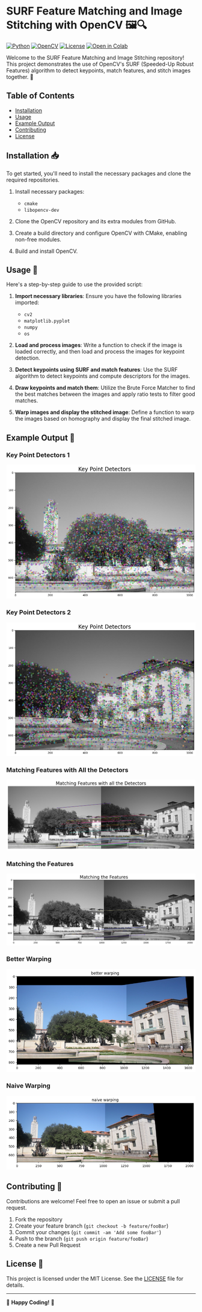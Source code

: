 # SURF Feature Matching and Image Stitching with OpenCV 🖼️🔍

[![Python](https://img.shields.io/badge/Python-3.7%2B-blue.svg)](https://www.python.org/)
[![OpenCV](https://img.shields.io/badge/OpenCV-4.5.1-green.svg)](https://opencv.org/)
[![License](https://img.shields.io/badge/License-MIT-yellow.svg)](https://opensource.org/licenses/MIT)
[![Open in Colab](https://colab.research.google.com/assets/colab-badge.svg)](https://colab.research.google.com/drive/1j1LKky_TTLX3UXZ6HJVLllwyMZOQdGNZ?usp=sharing)

Welcome to the SURF Feature Matching and Image Stitching repository! This project demonstrates the use of OpenCV's SURF (Speeded-Up Robust Features) algorithm to detect keypoints, match features, and stitch images together. 🌟

## Table of Contents
- [Installation](#installation)
- [Usage](#usage)
- [Example Output](#example-output)
- [Contributing](#contributing)
- [License](#license)

## Installation 📥

To get started, you'll need to install the necessary packages and clone the required repositories.

1. Install necessary packages:
   - `cmake`
   - `libopencv-dev`

2. Clone the OpenCV repository and its extra modules from GitHub.

3. Create a build directory and configure OpenCV with CMake, enabling non-free modules.

4. Build and install OpenCV.

## Usage 🚀

Here's a step-by-step guide to use the provided script:

1. **Import necessary libraries**: Ensure you have the following libraries imported:
   - `cv2`
   - `matplotlib.pyplot`
   - `numpy`
   - `os`

2. **Load and process images**: Write a function to check if the image is loaded correctly, and then load and process the images for keypoint detection.

3. **Detect keypoints using SURF and match features**: Use the SURF algorithm to detect keypoints and compute descriptors for the images.

4. **Draw keypoints and match them**: Utilize the Brute Force Matcher to find the best matches between the images and apply ratio tests to filter good matches.

5. **Warp images and display the stitched image**: Define a function to warp the images based on homography and display the final stitched image.

## Example Output 📸

### Key Point Detectors 1
![Key Point Detectors1](https://raw.githubusercontent.com/MJAHMADEE/SURF/main/Results/Key%20Point%20Detectors1.png)

### Key Point Detectors 2
![Key Point Detectors2](https://raw.githubusercontent.com/MJAHMADEE/SURF/main/Results/Key%20Point%20Detectors2.png)

### Matching Features with All the Detectors
![Matching Features with all the Detectors](https://raw.githubusercontent.com/MJAHMADEE/SURF/main/Results/Matching%20Features%20with%20all%20the%20Detectors.png)

### Matching the Features
![Matching the Features](https://raw.githubusercontent.com/MJAHMADEE/SURF/main/Results/Matching%20the%20Features.png)

### Better Warping
![Better Warping](https://raw.githubusercontent.com/MJAHMADEE/SURF/main/Results/better%20warping.png)

### Naive Warping
![Naive Warping](https://raw.githubusercontent.com/MJAHMADEE/SURF/main/Results/naive%20warping.png)

## Contributing 🤝

Contributions are welcome! Feel free to open an issue or submit a pull request.

1. Fork the repository
2. Create your feature branch (`git checkout -b feature/fooBar`)
3. Commit your changes (`git commit -am 'Add some fooBar'`)
4. Push to the branch (`git push origin feature/fooBar`)
5. Create a new Pull Request

## License 📜

This project is licensed under the MIT License. See the [LICENSE](LICENSE) file for details.

---

🌟 **Happy Coding!** 🌟
